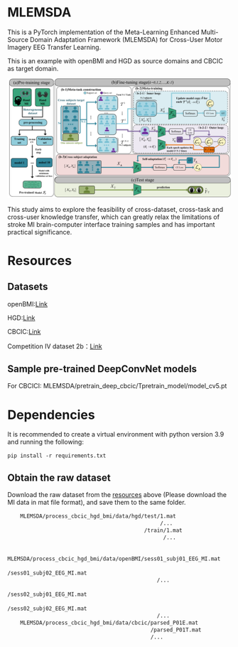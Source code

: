 # MLEMSDA
This is a PyTorch implementation of the Meta-Learning Enhanced Multi-Source Domain Adaptation Framework (MLEMSDA) for Cross-User Motor Imagery EEG Transfer Learning.

This is an example with openBMI and HGD as source domains and CBCIC as target domain.

![](MLEMSDA.png)

This study aims to explore the feasibility of cross-dataset, cross-task and cross-user knowledge transfer, which can greatly relax the limitations of stroke MI brain-computer interface training samples and has important practical significance.

# Resources
## Datasets
openBMI:[Link](http://gigadb.org/dataset/100542)

HGD:[Link](https://github.com/robintibor/high-gamma-dataset)

CBCIC:[Link](https://github.com/5anirban9/Clinical-Brain-Computer-Interfaces-Challenge-WCCI-2020-Glasgow)

Competition IV dataset 2b：[Link](https://bbci.de/competition/iv/download/)

## Sample pre-trained DeepConvNet models
For CBCICI:  MLEMSDA/pretrain_deep_cbcic/Tpretrain_model/model_cv5.pt

# Dependencies

It is recommended to create a virtual environment with python version 3.9 and running the following:

    pip install -r requirements.txt
## Obtain the raw dataset
Download the raw dataset from the [resources](https://github.com/HZUBCI/MSDDAEF/blob/main/README.md#datasets) above (Please download the MI data in mat file format), and save them to the same folder. 

        MLEMSDA/process_cbcic_hgd_bmi/data/hgd/test/1.mat
                                                    /...
                                               /train/1.mat
                                                     /...
    
        MLEMSDA/process_cbcic_hgd_bmi/data/openBMI/sess01_subj01_EEG_MI.mat
                                                   /sess01_subj02_EEG_MI.mat
                                                   /...
                                                   /sess02_subj01_EEG_MI.mat
                                                   /sess02_subj02_EEG_MI.mat
                                                   /...
        MLEMSDA/process_cbcic_hgd_bmi/data/cbcic/parsed_P01E.mat
                                                 /parsed_P01T.mat
                                                 /...

